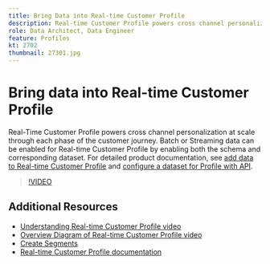 ```yaml
---
title: Bring Data into Real-time Customer Profile
description: Real-time Customer Profile powers cross channel personalization at scale through each phase of the customer journey. Batch or Streaming data can be enabled for the Real-time Customer Profile by enabling both the schema and corresponding dataset.
role: Data Architect, Data Engineer
feature: Profiles
kt: 2702
thumbnail: 27301.jpg
---
```


# Bring data into Real-time Customer Profile

Real-Time Customer Profile powers cross channel personalization at scale through each phase of the customer journey. Batch or Streaming data can be enabled for Real-time Customer Profile by enabling both the schema and corresponding dataset. For detailed product documentation, see [add data to Real-time Customer Profile](https://experienceleague.adobe.com/docs/experience-platform/profile/tutorials/add-profile-data.html) and [configure a dataset for Profile with API](https://experienceleague.adobe.com/docs/experience-platform/profile/tutorials/dataset-configuration.html).

>[!VIDEO](https://video.tv.adobe.com/v/27301?quality=12&learn=on)

## Additional Resources

* [Understanding Real-time Customer Profile video](understanding-the-real-time-customer-profile.md)
* [Overview Diagram of Real-time Customer Profile video](overview-diagram.md)
* [Create Segments](../segments/create-segments.md)
* [Real-time Customer Profile documentation](https://www.adobe.com/go/profile-overview-en)